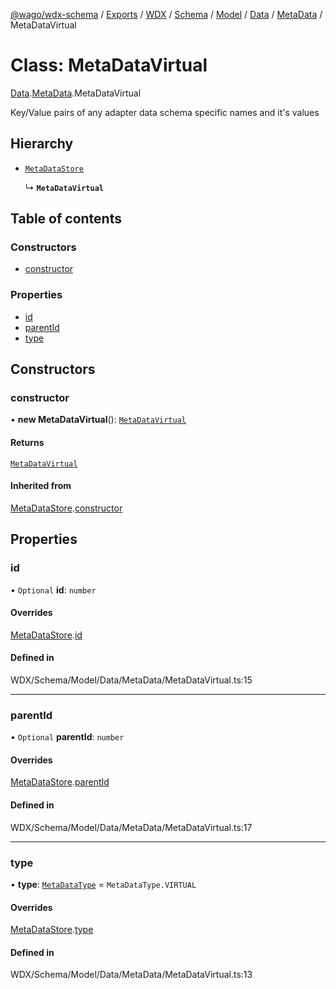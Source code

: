 [@wago/wdx-schema](../README.md) / [Exports](../modules.md) / [WDX](../modules/WDX.md) / [Schema](../modules/WDX.Schema.md) / [Model](../modules/WDX.Schema.Model.md) / [Data](../modules/WDX.Schema.Model.Data.md) / [MetaData](../modules/WDX.Schema.Model.Data.MetaData.md) / MetaDataVirtual

# Class: MetaDataVirtual

[Data](../modules/WDX.Schema.Model.Data.md).[MetaData](../modules/WDX.Schema.Model.Data.MetaData.md).MetaDataVirtual

Key/Value pairs of any adapter data schema specific names and it's values

## Hierarchy

- [`MetaDataStore`](WDX.Schema.Model.Data.MetaData.MetaDataStore.md)

  ↳ **`MetaDataVirtual`**

## Table of contents

### Constructors

- [constructor](WDX.Schema.Model.Data.MetaData.MetaDataVirtual.md#constructor)

### Properties

- [id](WDX.Schema.Model.Data.MetaData.MetaDataVirtual.md#id)
- [parentId](WDX.Schema.Model.Data.MetaData.MetaDataVirtual.md#parentid)
- [type](WDX.Schema.Model.Data.MetaData.MetaDataVirtual.md#type)

## Constructors

### constructor

• **new MetaDataVirtual**(): [`MetaDataVirtual`](WDX.Schema.Model.Data.MetaData.MetaDataVirtual.md)

#### Returns

[`MetaDataVirtual`](WDX.Schema.Model.Data.MetaData.MetaDataVirtual.md)

#### Inherited from

[MetaDataStore](WDX.Schema.Model.Data.MetaData.MetaDataStore.md).[constructor](WDX.Schema.Model.Data.MetaData.MetaDataStore.md#constructor)

## Properties

### id

• `Optional` **id**: `number`

#### Overrides

[MetaDataStore](WDX.Schema.Model.Data.MetaData.MetaDataStore.md).[id](WDX.Schema.Model.Data.MetaData.MetaDataStore.md#id)

#### Defined in

WDX/Schema/Model/Data/MetaData/MetaDataVirtual.ts:15

___

### parentId

• `Optional` **parentId**: `number`

#### Overrides

[MetaDataStore](WDX.Schema.Model.Data.MetaData.MetaDataStore.md).[parentId](WDX.Schema.Model.Data.MetaData.MetaDataStore.md#parentid)

#### Defined in

WDX/Schema/Model/Data/MetaData/MetaDataVirtual.ts:17

___

### type

• **type**: [`MetaDataType`](../enums/WDX.Schema.Model.Data.MetaData.MetaDataType.md) = `MetaDataType.VIRTUAL`

#### Overrides

[MetaDataStore](WDX.Schema.Model.Data.MetaData.MetaDataStore.md).[type](WDX.Schema.Model.Data.MetaData.MetaDataStore.md#type)

#### Defined in

WDX/Schema/Model/Data/MetaData/MetaDataVirtual.ts:13
